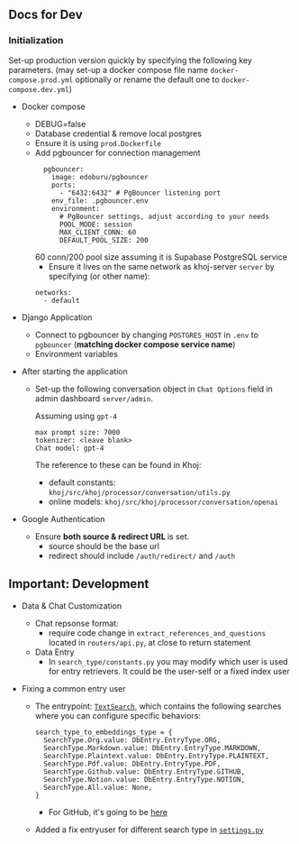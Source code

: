 ## Docs for Dev

### Initialization

Set-up production version quickly by specifying the following key parameters. (may set-up a docker compose file name `docker-compose.prod.yml` optionally or rename the default one to `docker-compose.dev.yml`)
* Docker compose
  
  - DEBUG=false
  - Database credential & remove local postgres
  - Ensure it is using `prod.Dockerfile`
  - Add pgbouncer for connection management
    ```
      pgbouncer:
        image: edoburu/pgbouncer
        ports:
          - "6432:6432" # PgBouncer listening port
        env_file: .pgbouncer.env
        environment:
          # PgBouncer settings, adjust according to your needs
          POOL_MODE: session
          MAX_CLIENT_CONN: 60
          DEFAULT_POOL_SIZE: 200
    ```
    60 conn/200 pool size assuming it is Supabase PostgreSQL service
    - Ensure it lives on the same network as khoj-server `server` by specifying (or other name):
    ```
    networks:
      - default
    ```
* Django Application
  - Connect to pgbouncer by changing `POSTGRES_HOST` in `.env` to `pgbouncer` (<b>matching docker compose service name</b>)
  - Environment variables
  
* After starting the application
  - Set-up the following conversation object in `Chat Options` field in admin dashboard `server/admin`.
  
    Assuming using `gpt-4`
    ```
    max prompt size: 7000
    tokenizer: <leave blank>
    Chat model: gpt-4
    ```
    The reference to these can be found in Khoj:
    
    * default constants: `khoj/src/khoj/processor/conversation/utils.py`
    * online models: `khoj/src/khoj/processor/conversation/openai`
    
* Google Authentication <production>
  - Ensure <b> both source & redirect URL </b> is set.
    * source should be the base url
    * redirect should include `/auth/redirect/` and `/auth`
  
## Important: Development
* Data & Chat Customization
  - Chat repsonse format: 
      - require code change in `extract_references_and_questions` located in `routers/api.py`, at close to return statement
  - Data Entry
      - In `search_type/constants.py` you may modify which user is used for entry retrievers. It could be the user-self or a fixed index user
  
* Fixing a common entry user
  - The entrypoint: [`TextSearch`](../src/khoj/search_type/), which contains the following searches where you can configure specific behaviors:
    ```
    search_type_to_embeddings_type = {
      SearchType.Org.value: DbEntry.EntryType.ORG,
      SearchType.Markdown.value: DbEntry.EntryType.MARKDOWN,
      SearchType.Plaintext.value: DbEntry.EntryType.PLAINTEXT,
      SearchType.Pdf.value: DbEntry.EntryType.PDF,
      SearchType.Github.value: DbEntry.EntryType.GITHUB,
      SearchType.Notion.value: DbEntry.EntryType.NOTION,
      SearchType.All.value: None,
    }
    ```
    
    * For GitHub, it's going to be [here](../src/khoj/search_type/text_search.py)
    
  - Added a fix entryuser for different search type in [`settings.py`](../src/khoj/routers/)